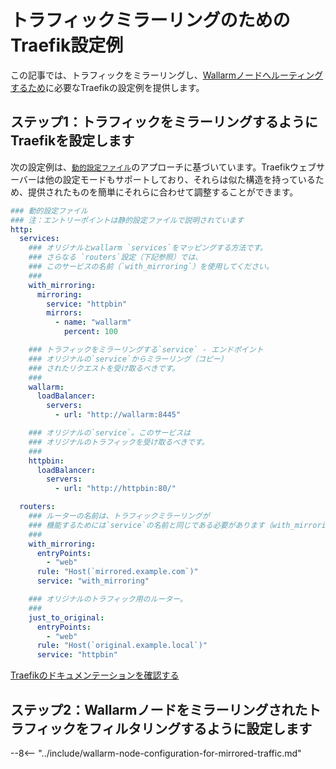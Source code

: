 # トラフィックミラーリングのためのTraefik設定例

この記事では、トラフィックをミラーリングし、[Wallarmノードへルーティングするため](overview.md)に必要なTraefikの設定例を提供します。

## ステップ1：トラフィックをミラーリングするようにTraefikを設定します

次の設定例は、[`動的設定ファイル`](https://doc.traefik.io/traefik/reference/dynamic-configuration/file/)のアプローチに基づいています。Traefikウェブサーバーは他の設定モードもサポートしており、それらは似た構造を持っているため、提供されたものを簡単にそれらに合わせて調整することができます。

```yaml
### 動的設定ファイル
### 注：エントリーポイントは静的設定ファイルで説明されています
http:
  services:
    ### オリジナルとwallarm `services`をマッピングする方法です。
    ### さらなる `routers`設定（下記参照）では、
    ### このサービスの名前（`with_mirroring`）を使用してください。
    ###
    with_mirroring:
      mirroring:
        service: "httpbin"
        mirrors:
          - name: "wallarm"
            percent: 100

    ### トラフィックをミラーリングする`service` - エンドポイント
    ### オリジナルの`service`からミラーリング（コピー）
    ### されたリクエストを受け取るべきです。
    ###
    wallarm:
      loadBalancer:
        servers:
          - url: "http://wallarm:8445"

    ### オリジナルの`service`。このサービスは
    ### オリジナルのトラフィックを受け取るべきです。
    ###
    httpbin:
      loadBalancer:
        servers:
          - url: "http://httpbin:80/"

  routers:
    ### ルーターの名前は、トラフィックミラーリングが
    ### 機能するためには`service`の名前と同じである必要があります（with_mirroring）。
    ###
    with_mirroring:
      entryPoints:
        - "web"
      rule: "Host(`mirrored.example.com`)"
      service: "with_mirroring"

    ### オリジナルのトラフィック用のルーター。
    ###
    just_to_original:
      entryPoints:
        - "web"
      rule: "Host(`original.example.local`)"
      service: "httpbin"
```

[Traefikのドキュメンテーションを確認する](https://doc.traefik.io/traefik/routing/services/#mirroring-service)

## ステップ2：Wallarmノードをミラーリングされたトラフィックをフィルタリングするように設定します

--8<-- "../include/wallarm-node-configuration-for-mirrored-traffic.md"